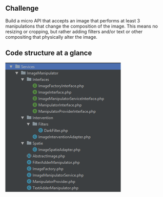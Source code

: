## Challenge

Build a micro API that accepts an image that performs at least 3 manipulations that change the composition of the image. This means no resizing or cropping, but rather adding filters and/or text or other compositing that physically alter the image.

## Code structure at a glance

<a href="https://raw.githubusercontent.com/masoudjahromi/SHCC/master/at_a_glance.png?sanitize=true&raw=true"><img src="https://raw.githubusercontent.com/masoudjahromi/SHCC/master/at_a_glance.png?sanitize=true&raw=true" alt="structure at a glance"></a>
